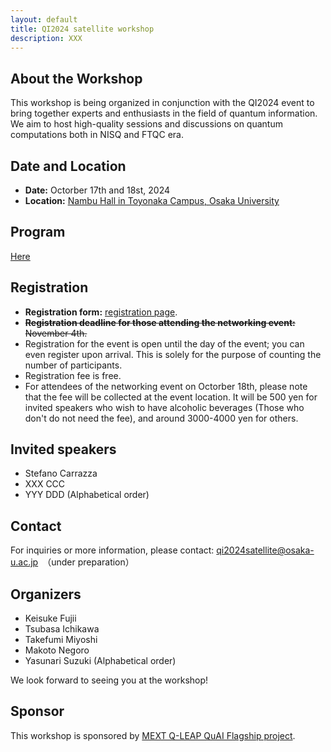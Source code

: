 ```yaml
---
layout: default
title: QI2024 satellite workshop
description: XXX
---
```


## About the Workshop

This workshop is being organized in conjunction with the QI2024 event to bring together experts and enthusiasts in the field of quantum information. We aim to host high-quality sessions and discussions on quantum computations both in NISQ and FTQC era.

## Date and Location

- **Date:** Octorber 17th and 18st, 2024
- **Location:** [Nambu Hall in Toyonaka Campus, Osaka University](https://maps.app.goo.gl/3UcKwJ8d4n6vQU2QA)

## Program

[Here](program.html)

## Registration

- **Registration form:** [registration page]().
- ~~**Registration deadline for those attending the networking event:** November 4th.~~
- Registration for the event is open until the day of the event; you can even register upon arrival. This is solely for the purpose of counting the number of participants.
- Registration fee is free.
- For attendees of the networking event on Octorber 18th, please note that the fee will be collected at the event location. It will be 500 yen for invited speakers who wish to have alcoholic beverages (Those who don't do not need the fee), and around 3000-4000 yen for others.

## Invited speakers

- Stefano Carrazza
- XXX CCC
- YYY DDD
(Alphabetical order)

## Contact

For inquiries or more information, please contact: qi2024satellite@osaka-u.ac.jp　（under preparation）


## Organizers

- Keisuke Fujii
- Tsubasa Ichikawa
- Takefumi Miyoshi
- Makoto Negoro
- Yasunari Suzuki
(Alphabetical order)

We look forward to seeing you at the workshop!

## Sponsor
This workshop is sponsored by [MEXT Q-LEAP QuAI Flagship project](https://qleap-qai.jp/). 
